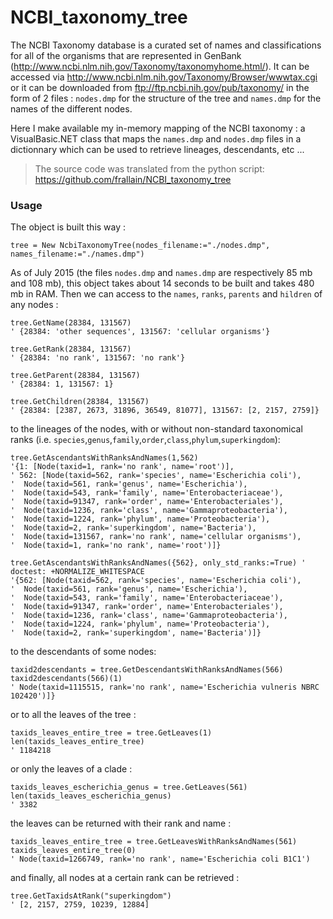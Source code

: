 # NCBI_taxonomy_tree

The NCBI Taxonomy database is a curated set of names and classifications for all of the organisms that are represented in GenBank (http://www.ncbi.nlm.nih.gov/Taxonomy/taxonomyhome.html/).
It can be accessed via http://www.ncbi.nlm.nih.gov/Taxonomy/Browser/wwwtax.cgi or it can be downloaded from ftp://ftp.ncbi.nih.gov/pub/taxonomy/ in the form of 2 files : ``nodes.dmp`` for the structure of the tree and ``names.dmp`` for the names of the different nodes.

Here I make available my in-memory mapping of the NCBI taxonomy : a VisualBasic.NET class that maps the ``names.dmp`` and ``nodes.dmp`` files in a dictionnary which can be used to retrieve lineages, descendants, etc ...

> The source code was translated from the python script: https://github.com/frallain/NCBI_taxonomy_tree

### Usage

The object is built this way :

```vbnet
tree = New NcbiTaxonomyTree(nodes_filename:="./nodes.dmp", names_filename:="./names.dmp")
```

As of July 2015 (the files ``nodes.dmp`` and ``names.dmp`` are respectively 85 mb and 108 mb), this object takes about 14 seconds to be built and takes 480 mb in RAM.
Then we can access to the ``names``, ``ranks``, ``parents`` and ``hildren`` of any nodes :

```vbnet
tree.GetName(28384, 131567)
' {28384: 'other sequences', 131567: 'cellular organisms'}

tree.GetRank(28384, 131567)
' {28384: 'no rank', 131567: 'no rank'}

tree.GetParent(28384, 131567)
' {28384: 1, 131567: 1}

tree.GetChildren(28384, 131567)
' {28384: [2387, 2673, 31896, 36549, 81077], 131567: [2, 2157, 2759]}
```

to the lineages of the nodes, with or without non-standard taxonomical ranks (i.e. ``species``,``genus``,``family``,``order``,``class``,``phylum``,``superkingdom``):

```vbnet
tree.GetAscendantsWithRanksAndNames(1,562)
'{1: [Node(taxid=1, rank='no rank', name='root')],
' 562: [Node(taxid=562, rank='species', name='Escherichia coli'),
'  Node(taxid=561, rank='genus', name='Escherichia'),
'  Node(taxid=543, rank='family', name='Enterobacteriaceae'),
'  Node(taxid=91347, rank='order', name='Enterobacteriales'),
'  Node(taxid=1236, rank='class', name='Gammaproteobacteria'),
'  Node(taxid=1224, rank='phylum', name='Proteobacteria'),
'  Node(taxid=2, rank='superkingdom', name='Bacteria'),
'  Node(taxid=131567, rank='no rank', name='cellular organisms'),
'  Node(taxid=1, rank='no rank', name='root')]}
  
tree.GetAscendantsWithRanksAndNames({562}, only_std_ranks:=True) ' doctest: +NORMALIZE_WHITESPACE
'{562: [Node(taxid=562, rank='species', name='Escherichia coli'),
'  Node(taxid=561, rank='genus', name='Escherichia'),
'  Node(taxid=543, rank='family', name='Enterobacteriaceae'),
'  Node(taxid=91347, rank='order', name='Enterobacteriales'),
'  Node(taxid=1236, rank='class', name='Gammaproteobacteria'),
'  Node(taxid=1224, rank='phylum', name='Proteobacteria'),
'  Node(taxid=2, rank='superkingdom', name='Bacteria')]}
```

to the descendants of some nodes:

```vbnet
taxid2descendants = tree.GetDescendantsWithRanksAndNames(566)
taxid2descendants(566)(1)
' Node(taxid=1115515, rank='no rank', name='Escherichia vulneris NBRC 102420')]}
```

or to all the leaves of the tree :

```vbnet
taxids_leaves_entire_tree = tree.GetLeaves(1)
len(taxids_leaves_entire_tree)
' 1184218
```

or only the leaves of a clade :

```vbnet
taxids_leaves_escherichia_genus = tree.GetLeaves(561)
len(taxids_leaves_escherichia_genus)
' 3382
```

the leaves can be returned with their rank and name :

```vbnet
taxids_leaves_entire_tree = tree.GetLeavesWithRanksAndNames(561)
taxids_leaves_entire_tree(0)
' Node(taxid=1266749, rank='no rank', name='Escherichia coli B1C1')
```

and finally, all nodes at a certain rank can be retrieved :

```vbnet
tree.GetTaxidsAtRank("superkingdom")
' [2, 2157, 2759, 10239, 12884]
```
